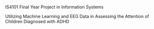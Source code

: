IS4101 Final Year Project in Information Systems

Utilizing Machine Learning and EEG Data in Assessing the Attention of Children Diagnosed with ADHD
